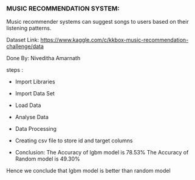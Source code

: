 ### MUSIC RECOMMENDATION SYSTEM:
 
Music recommender systems can suggest songs to users based on their listening patterns.

Dataset Link: https://www.kaggle.com/c/kkbox-music-recommendation-challenge/data

Done By: Niveditha Amarnath

steps :
-  Import Libraries

-  Import Data Set

-  Load Data

-  Analyse Data

-  Data Processing

-  Creating csv file to store id and target columns

-  Conclusion: The Accuracy of lgbm model is 78.53%
   The Accuracy of Random model is 49.30%

 Hence we conclude that lgbm model is better than random model
